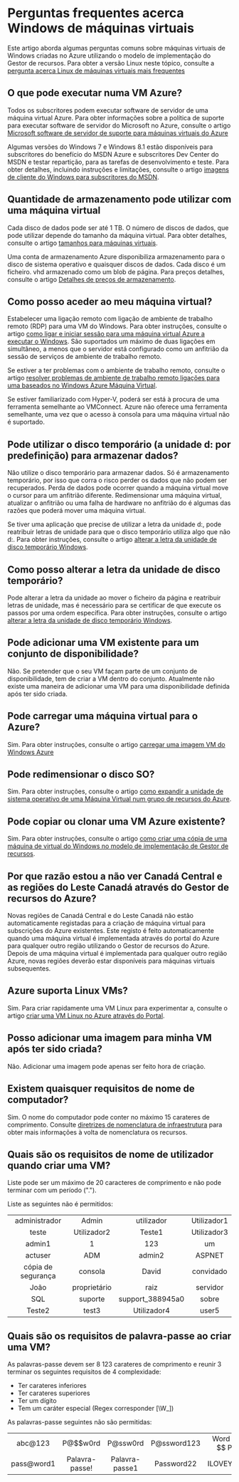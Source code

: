 <properties
    pageTitle="FAQ para o Windows VMs | Microsoft Azure"
    description="Fornece respostas a algumas perguntas comuns sobre máquinas virtuais de Windows criadas com o modelo de Gestor de recursos."
    services="virtual-machines-windows"
    documentationCenter=""
    authors="cynthn"
    manager="timlt"
    editor=""
    tags="azure-resource-management"/>

<tags
    ms.service="virtual-machines-windows"
    ms.workload="infrastructure-services"
    ms.tgt_pltfrm="vm-windows"
    ms.devlang="na"
    ms.topic="article"
    ms.date="08/16/2016"
    ms.author="cynthn"/>

# <a name="frequently-asked-question-about-windows-virtual-machines"></a>Perguntas frequentes acerca Windows de máquinas virtuais 


Este artigo aborda algumas perguntas comuns sobre máquinas virtuais de Windows criadas no Azure utilizando o modelo de implementação do Gestor de recursos. Para obter a versão Linux neste tópico, consulte a [pergunta acerca Linux de máquinas virtuais mais frequentes](virtual-machines-linux-faq.md)

## <a name="what-can-i-run-on-an-azure-vm"></a>O que pode executar numa VM Azure?

Todos os subscritores podem executar software de servidor de uma máquina virtual Azure. Para obter informações sobre a política de suporte para executar software de servidor do Microsoft no Azure, consulte o artigo [Microsoft software de servidor de suporte para máquinas virtuais do Azure](https://support.microsoft.com/kb/2721672)

Algumas versões do Windows 7 e Windows 8.1 estão disponíveis para subscritores do benefício do MSDN Azure e subscritores Dev Center do MSDN e testar repartição, para as tarefas de desenvolvimento e teste. Para obter detalhes, incluindo instruções e limitações, consulte o artigo [imagens de cliente do Windows para subscritores do MSDN](http://azure.microsoft.com/blog/2014/05/29/windows-client-images-on-azure/). 


## <a name="how-much-storage-can-i-use-with-a-virtual-machine"></a>Quantidade de armazenamento pode utilizar com uma máquina virtual

Cada disco de dados pode ser até 1 TB. O número de discos de dados, que pode utilizar depende do tamanho da máquina virtual. Para obter detalhes, consulte o artigo [tamanhos para máquinas virtuais](virtual-machines-windows-sizes.md).

Uma conta de armazenamento Azure disponibiliza armazenamento para o disco de sistema operativo e quaisquer discos de dados. Cada disco é um ficheiro. vhd armazenado como um blob de página. Para preços detalhes, consulte o artigo [Detalhes de preços de armazenamento](https://azure.microsoft.com/pricing/details/storage/).


## <a name="how-can-i-access-my-virtual-machine"></a>Como posso aceder ao meu máquina virtual?

Estabelecer uma ligação remoto com ligação de ambiente de trabalho remoto (RDP) para uma VM do Windows. Para obter instruções, consulte o artigo [como ligar e iniciar sessão para uma máquina virtual Azure a executar o Windows](virtual-machines-windows-connect-logon.md). São suportados um máximo de duas ligações em simultâneo, a menos que o servidor está configurado como um anfitrião da sessão de serviços de ambiente de trabalho remoto.  


Se estiver a ter problemas com o ambiente de trabalho remoto, consulte o artigo [resolver problemas de ambiente de trabalho remoto ligações para uma baseados no Windows Azure Máquina Virtual](virtual-machines-windows-troubleshoot-rdp-connection.md). 

Se estiver familiarizado com Hyper-V, poderá ser está à procura de uma ferramenta semelhante ao VMConnect. Azure não oferece uma ferramenta semelhante, uma vez que o acesso à consola para uma máquina virtual não é suportado.

## <a name="can-i-use-the-temporary-disk-the-d-drive-by-default-to-store-data"></a>Pode utilizar o disco temporário (a unidade d: por predefinição) para armazenar dados?

Não utilize o disco temporário para armazenar dados. Só é armazenamento temporário, por isso que corra o risco perder os dados que não podem ser recuperados. Perda de dados pode ocorrer quando a máquina virtual move o cursor para um anfitrião diferente. Redimensionar uma máquina virtual, atualizar o anfitrião ou uma falha de hardware no anfitrião do é algumas das razões que poderá mover uma máquina virtual.

Se tiver uma aplicação que precise de utilizar a letra da unidade d:, pode reatribuir letras de unidade para que o disco temporário utiliza algo que não d:. Para obter instruções, consulte o artigo [alterar a letra da unidade de disco temporário Windows](virtual-machines-windows-classic-change-drive-letter.md).

## <a name="how-can-i-change-the-drive-letter-of-the-temporary-disk"></a>Como posso alterar a letra da unidade de disco temporário?

Pode alterar a letra da unidade ao mover o ficheiro da página e reatribuir letras de unidade, mas é necessário para se certificar de que execute os passos por uma ordem específica. Para obter instruções, consulte o artigo [alterar a letra da unidade de disco temporário Windows](virtual-machines-windows-classic-change-drive-letter.md).

## <a name="can-i-add-an-existing-vm-to-an-availability-set"></a>Pode adicionar uma VM existente para um conjunto de disponibilidade?

Não. Se pretender que o seu VM façam parte de um conjunto de disponibilidade, tem de criar a VM dentro do conjunto. Atualmente não existe uma maneira de adicionar uma VM para uma disponibilidade definida após ter sido criada.

## <a name="can-i-upload-a-virtual-machine-to-azure"></a>Pode carregar uma máquina virtual para o Azure?

Sim. Para obter instruções, consulte o artigo [carregar uma imagem VM do Windows Azure](virtual-machines-windows-upload-image.md)

## <a name="can-i-resize-the-os-disk"></a>Pode redimensionar o disco SO?

Sim. Para obter instruções, consulte o artigo [como expandir a unidade de sistema operativo de uma Máquina Virtual num grupo de recursos do Azure](virtual-machines-windows-expand-os-disk.md).

## <a name="can-i-copy-or-clone-an-existing-azure-vm"></a>Pode copiar ou clonar uma VM Azure existente?

Sim. Para obter instruções, consulte o artigo [como criar uma cópia de uma máquina de virtual do Windows no modelo de implementação de Gestor de recursos](virtual-machines-windows-vhd-copy.md).

## <a name="why-am-i-not-seeing-canada-central-and-canada-east-regions-through-azure-resource-manager"></a>Por que razão estou a não ver Canadá Central e as regiões do Leste Canadá através do Gestor de recursos do Azure?

Novas regiões de Canadá Central e do Leste Canadá não estão automaticamente registadas para a criação de máquina virtual para subscrições do Azure existentes. Este registo é feito automaticamente quando uma máquina virtual é implementada através do portal do Azure para qualquer outro região utilizando o Gestor de recursos do Azure. Depois de uma máquina virtual é implementada para qualquer outro região Azure, novas regiões deverão estar disponíveis para máquinas virtuais subsequentes.

## <a name="does-azure-support-linux-vms"></a>Azure suporta Linux VMs?

Sim. Para criar rapidamente uma VM Linux para experimentar a, consulte o artigo [criar uma VM Linux no Azure através do Portal](virtual-machines-linux-quick-create-portal.md).

## <a name="can-i-add-a-nic-to-my-vm-after-its-created"></a>Posso adicionar uma imagem para minha VM após ter sido criada?

Não. Adicionar uma imagem pode apenas ser feito hora de criação.

## <a name="are-there-any-computer-name-requirements"></a>Existem quaisquer requisitos de nome de computador?

Sim. O nome do computador pode conter no máximo 15 carateres de comprimento. Consulte [diretrizes de nomenclatura de infraestrutura](virtual-machines-windows-infrastructure-naming-guidelines.md) para obter mais informações à volta de nomenclatura os recursos.

## <a name="what-are-the-username-requirements-when-creating-a-vm"></a>Quais são os requisitos de nome de utilizador quando criar uma VM?

Liste pode ser um máximo de 20 caracteres de comprimento e não pode terminar com um período ("."). 

Liste as seguintes não é permitidos:

<table>
    <tr>
        <td style="text-align:center">administrador </td><td style="text-align:center"> Admin </td><td style="text-align:center"> utilizador </td><td style="text-align:center"> Utilizador1</td>
    </tr>
    <tr>
        <td style="text-align:center">teste </td><td style="text-align:center"> Utilizador2 </td><td style="text-align:center"> Teste1 </td><td style="text-align:center"> Utilizador3</td>
    </tr>
    <tr>
        <td style="text-align:center">admin1 </td><td style="text-align:center"> 1 </td><td style="text-align:center"> 123 </td><td style="text-align:center"> um</td>
    </tr>
    <tr>
        <td style="text-align:center">actuser  </td><td style="text-align:center"> ADM </td><td style="text-align:center"> admin2 </td><td style="text-align:center"> ASPNET</td>
    </tr>
    <tr>
        <td style="text-align:center">cópia de segurança </td><td style="text-align:center"> consola </td><td style="text-align:center"> David </td><td style="text-align:center"> convidado</td>
    </tr>
    <tr>
        <td style="text-align:center">João </td><td style="text-align:center"> proprietário </td><td style="text-align:center"> raiz </td><td style="text-align:center"> servidor</td>
    </tr>
    <tr>
        <td style="text-align:center">SQL </td><td style="text-align:center"> suporte </td><td style="text-align:center"> support_388945a0 </td><td style="text-align:center"> sobre</td>
    </tr>
    <tr>
        <td style="text-align:center">Teste2 </td><td style="text-align:center"> test3 </td><td style="text-align:center"> Utilizador4 </td><td style="text-align:center"> user5</td>
    </tr>
</table>

## <a name="what-are-the-password-requirements-when-creating-a-vm"></a>Quais são os requisitos de palavra-passe ao criar uma VM?

As palavras-passe devem ser 8 123 carateres de comprimento e reunir 3 terminar os seguintes requisitos de 4 complexidade:

- Ter carateres inferiores
- Ter carateres superiores
- Ter um dígito
- Tem um caráter especial (Regex corresponder [\W_])

As palavras-passe seguintes não são permitidas:

<table>
    <tr>
        <td style="text-align:center">abc@123</td><td style="text-align:center">P@$$w0rd</td><td style="text-align:center">P@ssw0rd</td><td style="text-align:center">P@ssword123</td><td style="text-align:center">Word de $$ Pa</td>
    </tr>
    <tr>
        <td style="text-align:center">pass@word1</td><td style="text-align:center">Palavra-passe!</td><td style="text-align:center">Palavra-passe1</td><td style="text-align:center">Password22</td><td style="text-align:center">ILOVEYOU!</td>
    </tr>
</table>
